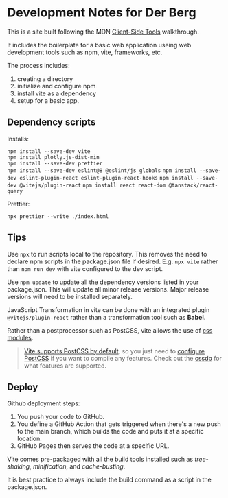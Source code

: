 # Development Notes for Der Berg

This is a site built following the MDN [Client-Side Tools](https://developer.mozilla.org/en-US/docs/Learn_web_development/Extensions/Client-side_tools/Package_management) walkthrough.

It includes the boilerplate for a basic web application useing web development tools such as npm, vite, frameworks, etc.

The process includes:

1. creating a directory
2. initialize and configure npm
3. install vite as a dependency
4. setup for a basic app.

## Dependency scripts

Installs:

`npm install --save-dev vite`  
`npm install plotly.js-dist-min`  
`npm install --save-dev prettier`  
`npm install --save-dev eslint@8 @eslint/js globals`
`npm install --save-dev eslint-plugin-react eslint-plugin-react-hooks`
`npm install --save-dev @vitejs/plugin-react`
`npm install react react-dom @tanstack/react-query`

Prettier:

`npx prettier --write ./index.html`

## Tips

Use `npx` to run scripts local to the repository. This removes the need to declare npm scripts in the package.json file if desired. E.g. `npx vite` rather than `npm run dev` with vite configured to the dev script.

Use `npm update` to update all the dependency versions listed in your package.json. This will update all minor release versions. Major release versions will need to be installed separately.

JavaScript Transformation in vite can be done with an integrated plugin `@vitejs/plugin-react` rather than a transformation tool such as **Babel**.


Rather than a postprocessor such as PostCSS, vite allows the use of [css modules](https://vite.dev/guide/features.html#css-modules).
>  <a href="https://vite.dev/guide/features.html#postcss" class="external" target="_blank">Vite supports PostCSS by default</a>, so you just need to <a href="https://github.com/postcss/postcss#usage" class="external" target="_blank">configure PostCSS</a> if you want to compile any features. Check out the <a href="https://preset-env.cssdb.org/features/" class="external" target="_blank">cssdb</a> for what features are supported.

## Deploy

Github deployment steps:

1. You push your code to GitHub.
2. You define a GitHub Action that gets triggered when there's a new push to the main branch, which builds the code and puts it at a specific location.
3. GitHub Pages then serves the code at a specific URL.

Vite comes pre-packaged with all the build tools installed such as *tree-shaking*, *minification*, and *cache-busting*.

It is best practice to always include the build command as a script in the package.json.